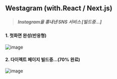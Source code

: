 ## Westagram (with.React / Next.js)

> ##### Instagram을 흉내낸 SNS 서비스 [빌드중...]

#### 1. 첫화면 완성(반응형)
![image](https://user-images.githubusercontent.com/61128538/165771464-0e604cd1-ad7f-471c-bae5-1df241ea7c86.png)

#### 2. 다이렉트 페이지 빌드중...(70% 완료)
![image](https://user-images.githubusercontent.com/61128538/165771711-cd31058b-3bdf-4364-b88e-75a57a86bf18.png)
